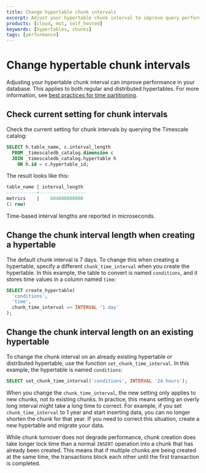 ```yaml
---
title: Change hypertable chunk intervals
excerpt: Adjust your hypertable chunk interval to improve query performance
products: [cloud, mst, self_hosted]
keywords: [hypertables, chunks]
tags: [performance]
---
```


# Change hypertable chunk intervals

Adjusting your hypertable chunk interval can improve performance in your database.
This applies to both regular and distributed hypertables. For more information,
see [best practices for time partitioning][best-practices].

## Check current setting for chunk intervals

Check the current setting for chunk intervals by querying the Timescale
catalog:

```sql
SELECT h.table_name, c.interval_length
  FROM _timescaledb_catalog.dimension c
  JOIN _timescaledb_catalog.hypertable h
    ON h.id = c.hypertable_id;
```

The result looks like this:

```sql
table_name | interval_length
-----------+-----------------
metrics    |    604800000000
(1 row)
```

<Highlight type="note">
Time-based interval lengths are reported in microseconds.
</Highlight>

## Change the chunk interval length when creating a hypertable

The default chunk interval is 7 days. To change this when creating a hypertable,
specify a different `chunk_time_interval` when you create the hypertable. In
this example, the table to convert is named `conditions`, and it stores time
values in a column named `time`:

```sql
SELECT create_hypertable(
  'conditions',
  'time',
  chunk_time_interval => INTERVAL '1 day'
);
```

## Change the chunk interval length on an existing hypertable

To change the chunk interval on an already existing hypertable or distributed
hypertable, use the function `set_chunk_time_interval`. In this example, the
hypertable is named `conditions`:

```sql
SELECT set_chunk_time_interval('conditions', INTERVAL '24 hours');
```

When you change the `chunk_time_interval`, the new setting only applies to new
chunks, not to existing chunks. In practice, this means setting an overly long
interval might take a long time to correct. For example, if you set
`chunk_time_interval` to 1 year and start inserting data, you can no longer
shorten the chunk for that year. If you need to correct this situation, create a
new hypertable and migrate your data.

While chunk turnover does not degrade performance, chunk creation
does take longer lock time than a normal `INSERT` operation into a chunk that has
already been created. This means that if multiple chunks are being created at
the same time, the transactions block each other until the first transaction is
completed.

[best-practices]: /use-timescale/:currentVersion:/hypertables/about-hypertables#best-practices-for-time-partitioning
